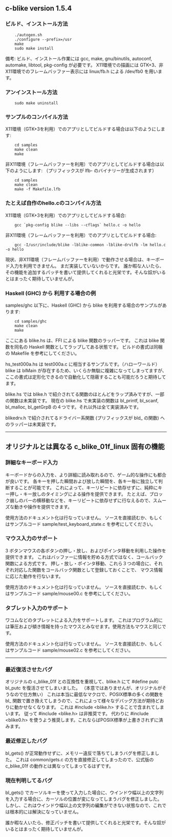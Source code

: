## c-blike version 1.5.4

### ビルド、インストール方法

        ./autogen.sh
        ./configure --prefix=/usr
        make
        sudo make install

備考: ビルド、インストール作業には gcc, make, gnu/binutils, autoconf, automake, libtool, pkg-config が必要です。
X11環境での描画には GTK+3、非X11環境でのフレームバッファー表示には linux/fb.h による /dev/fb0 を用います。

### アンインストール方法

        sudo make uninstall

### サンプルのコンパイル方法
X11環境（GTK+3を利用）でのアプリとしてビルドする場合は以下のようにします:

        cd samples
        make clean
        make

非X11環境（フレームバッファーを利用）でのアプリとしてビルドする場合は以下のようにします:
（プリフィックスが lfb- のバイナリーが生成されます）

        cd samples
        make clean
        make -f Makefile.lfb

### たとえば自作のhello.cのコンパイル方法
X11環境（GTK+3を利用）でのアプリとしてビルドする場合:

        gcc `pkg-config blike --libs --cflags` hello.c -o hello

非X11環境（フレームバッファーを利用）でのアプリとしてビルドする場合:

        gcc -I/usr/include/blike -lblike-common -lblike-drvlfb -lm hello.c -o hello

現状、非X11環境（フレームバッファーを利用）で動作させる場合は、キーボード入力を利用できません。
まだ実装していないからです。
誰か暇な人いたら、その機能を追加するパッチを書いて提供してくれると光栄です。そんな奴がいるとはまったく期待していませんが。

### Haskell (GHC) から 利用する場合の例
samples/ghc 以下に、Haskell (GHC) から blike を利用する場合のサンプルがあります:

        cd samples/ghc
        make clean
        make

ここにある blike.hs は、FFI による blike 関数のラッパーです。
これは blike 関数を同名の Haskell 関数としてラップしてある状態です。
ビルドの書式は同梱の Makefile を参考にしてください。

hs_test000a.hs は test000a.c に相当するサンプルです。（ハローワールド）
blike は blMain が存在するため、いくらか無駄に複雑になってしまってますが、ここの書式は定形化できるので自動化して隠蔽することも可能だろうと期待してます。

blike.hs では blike.h で紹介されてる関数のほとんどをラップ済みですが、一部の関数は未実装です。
現在の blike.hs で未実装の関数は bl_printf, bl_scanf, bl_malloc, bl_getGrpB の４つです。それ以外は全て実装済みです。

blikedrv.h で紹介されてるドライバー系関数 (プリフィックスが bld_ の関数) へのラッパーは未実装です。

***
## オリジナルとは異なる c_blike_01f_linux 固有の機能

### 詳細なキーボード入力
キーボードからの入力を、より詳細に読み取れるので、ゲーム的な操作にも都合が良いです。
各キーを押した瞬間および放した瞬間を、各キー毎に独立して判断することが可能です。
これによって、キーリピートに依存せずに、純粋にキー押し・キー放しのタイミングによる操作を提供できます。
たとえば、ブロック崩しのバーの横移動などを、キーリピートに依存せずに行なえるので、スムーズな動きや操作を提供できます。

使用方法のドキュメント化は行なっていません。
ソースを直接読むか、もしくはサンプルコード sample/test_keyboard_state.c を参考にしてください。

### マウス入力のサポート
3 ボタンマウスの各ボタンの押し・放し、およびポインタ移動を利用した操作を提供できます。
これはバッファーに情報を貯める方式ではなく、コールバック関数による方式です。
押し・放し・ポインタ移動、これら３つの場合に、それぞれ対応した関数をコールバック関数として登録しておくことで、
マウス情報に応じた動作を行ないます。

使用方法のドキュメント化は行なっていません。
ソースを直接読むか、もしくはサンプルコード sample/mouse00.c を参考にしてください。

### タブレット入力のサポート
ワコムなどのタブレットによる入力をサポートします。
これはプログラム的には筆圧および傾き情報を持ったマウスとみなせます。使用方法もマウスと同じです。

使用方法のドキュメント化は行なっていません。
ソースを直接読むか、もしくはサンプルコード sample/mouse02.c を参考にしてください。

***

### 最近復活させたバグ
オリジナルの c_blike_01f との互換性を重視して、blike.h にて #define putc bl_putc を復活させてしまいました。
（本意ではありませんが、オリジナルがそうなので仕方無い）
これは本当に最低なマクロで、POSIX標準の多くの関数を bl_ 関数で置き換えてしまうので、これによって様々なデバッグ方法が期待どおりに動かせなくなります。
これは #include <blike.h> することで含まれてしまいます。
従って #include <blike.h> は非推奨です。
代わりに #include <blike0.h> を使うよう推奨します。これならばPOSIX標準が上書きされずに済みます。

### 最近修正したバグ
bl_gets() が正常動作せずに、メモリー違反で落ちてしまうバグを修正しました。
これは common/gets.c の方を直接修正してしまったので、公式版の c_blike_01f の動作とは異なってしまってるはずです。

### 現在判明してるバグ
bl_gets() でカーソルキーを使って入力した場合に、ウインドウ幅以上の文字列を入力する場合に、カーソルの位置が変になってしまうバグを修正しました。
しかし、これはウインドウ幅以上の文字列の編集ができない状態なので、これでは根本的には解決になっていません。

誰か暇な人いたら、修正パッチを書いて提供してくれると光栄です。そんな奴がいるとはまったく期待していませんが。
